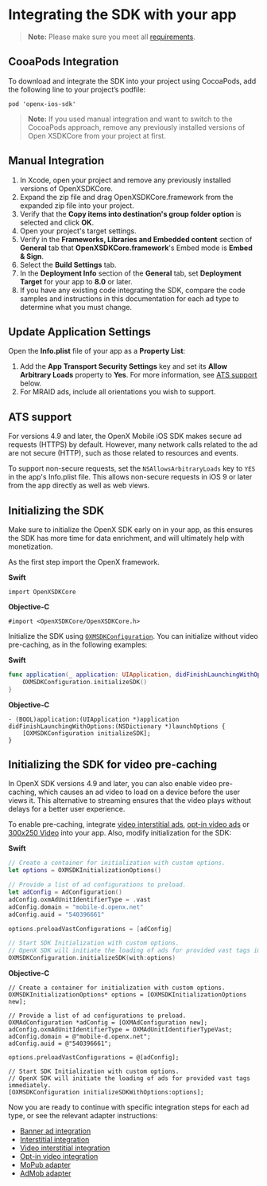 Integrating the SDK with your app
===============================================

> **Note:** Please make sure you meet all [requirements](ios-sdk-getting-started.md).

CooaPods Integration
--------------------


To download and integrate the SDK into your project using CocoaPods, add the following line to your project’s podfile:

```
pod 'openx-ios-sdk'
```

> **Note:** If you used manual integration and want to switch to the CocoaPods approach, remove any previously installed versions of Open XSDKCore from your project at first.


Manual Integration
--------------------

1.  In Xcode, open your project and remove any previously installed
    versions of OpenXSDKCore.
1.  Expand the zip file and drag OpenXSDKCore.framework from the expanded zip file into your
    project.
1.  Verify that the **Copy items into destination's group folder
    option** is selected and click **OK**.
1.  Open your project's target settings.
1.  Verify in the **Frameworks, Libraries and Embedded content** section of **General** tab that **OpenXSDKCore.framework**'s Embed mode is **Embed & Sign**.
1.  Select the **Build Settings** tab.
1.  In the **Deployment Info** section of the **General** tab, set
    **Deployment Target** for your app to **8.0** or later.
1. If you have any existing code integrating the SDK, compare the code
    samples and instructions in this documentation for each ad type to
    determine what you must change.
    

Update Application Settings
--------------------
Open the **Info.plist** file of your app as a **Property List**:

1. Add the **App Transport Security Settings** key and set its **Allow Arbitrary Loads** property to **Yes**. For more information, see [ATS support](#ats-support) below.
1. For MRAID ads, include all orientations you wish to support.

ATS support
--------------------

For versions 4.9 and later, the OpenX Mobile iOS SDK makes secure ad requests (HTTPS) by default. However, many network calls related to the ad are not secure (HTTP), such as those related to resources and events.

To support non-secure requests, set the `NSAllowsArbitraryLoads` key to `YES` in the app\'s Info.plist file. This allows non-secure requests in iOS 9 or later from the app directly as well as web views.

Initializing the SDK
-------------------------------------------------------

Make sure to initialize the OpenX SDK early on in your app, as this ensures the SDK has more time for data enrichment, and will ultimately help with monetization.

As the first step import the OpenX framework.

**Swift**

```
import OpenXSDKCore
```

**Objective-C**

```
#import <OpenXSDKCore/OpenXSDKCore.h>
```

Initialize the SDK using [`OXMSDKConfiguration`](ios-sdkparameters.md#oxmsdkconfiguration). You can initialize without video pre-caching, as in the following examples:

**Swift**

``` swift
func application(_ application: UIApplication, didFinishLaunchingWithOptions launchOptions: [UIApplicationLaunchOptionsKey: Any]?) -> Bool {
    OXMSDKConfiguration.initializeSDK()
}
```

**Objective-C**

``` objc
- (BOOL)application:(UIApplication *)application didFinishLaunchingWithOptions:(NSDictionary *)launchOptions {
    [OXMSDKConfiguration initializeSDK];
}
```

Initializing the SDK for video pre-caching
-------------------------------------------------------
In OpenX SDK versions 4.9 and later, you can also enable video pre-caching, which causes an ad video to load on a device before the user views it. This alternative to streaming ensures that the video plays without delays for a better user experience.

To enable pre-caching, integrate [video interstitial ads](ios-sdk-video-interstitial-integration.md), [opt-in video ads](ios-sdk-video-optin-integration.md) or [300x250 Video](ios-sdk-video-300x250.md) into your app. Also, modify initialization for the SDK:

**Swift**

``` swift
// Create a container for initialization with custom options.
let options = OXMSDKInitializationOptions()

// Provide a list of ad configurations to preload.
let adConfig = AdConfiguration()
adConfig.oxmAdUnitIdentifierType = .vast
adConfig.domain = "mobile-d.openx.net"
adConfig.auid = "540396661"

options.preloadVastConfigurations = [adConfig]

// Start SDK Initialization with custom options.
// OpenX SDK will initiate the loading of ads for provided vast tags immediately.
OXMSDKConfiguration.initializeSDK(with:options)
```

**Objective-C**

``` objc
// Create a container for initialization with custom options.
OXMSDKInitializationOptions* options = [OXMSDKInitializationOptions new];

// Provide a list of ad configurations to preload.
OXMAdConfiguration *adConfig = [OXMAdConfiguration new];
adConfig.oxmAdUnitIdentifierType = OXMAdUnitIdentifierTypeVast;
adConfig.domain = @"mobile-d.openx.net";
adConfig.auid = @"540396661";

options.preloadVastConfigurations = @[adConfig];

// Start SDK Initialization with custom options.
// OpenX SDK will initiate the loading of ads for provided vast tags immediately.
[OXMSDKConfiguration initializeSDKWithOptions:options];
```

Now you are ready to continue with specific integration steps for each
ad type, or see the relevant adapter instructions:

-   [Banner ad integration](ios-sdk-banner-integration.md)
-   [Interstitial integration](ios-sdk-interstitial-integration.md)
-   [Video interstitial
    integration](ios-sdk-video-interstitial-integration.md)
-   [Opt-in video integration](ios-sdk-video-optin-integration.md)
-   [MoPub adapter](ios-sdk-mopub-adapter.md)
-   [AdMob adapter](ios-sdk-admob-adapter.md)
